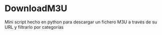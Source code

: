 # DownloadM3U

Mini script hecho en python para descargar un fichero M3U a través de su URL y filtrarlo por categorías
